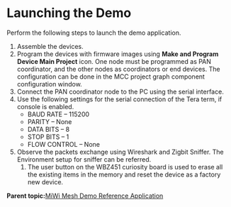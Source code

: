 # Launching the Demo

Perform the following steps to launch the demo application.

1.  Assemble the devices.
2.  Program the devices with firmware images using **Make and Program Device Main Project** icon. One node must be programmed as PAN coordinator, and the other nodes as coordinators or end devices. The configuration can be done in the MCC project graph component configuration window.
3.  Connect the PAN coordinator node to the PC using the serial interface.
4.  Use the following settings for the serial connection of the Tera term, if console is enabled.
    -   BAUD RATE – 115200
    -   PARITY – None
    -   DATA BITS – 8
    -   STOP BITS – 1
    -   FLOW CONTROL – None
5.  Observe the packets exchange using Wireshark and Zigbit Sniffer. The Environment setup for sniffer can be referred.
    1.  The user button on the WBZ451 curiosity board is used to erase all the existing items in the memory and reset the device as a factory new device.

**Parent topic:**[MiWi Mesh Demo Reference Application](GUID-32628D58-8B41-490F-8DA4-520C34856980.md)

